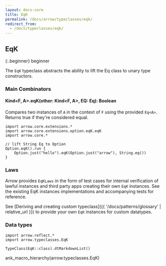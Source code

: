 ```yaml
---
layout: docs-core
title: EqK
permalink: /docs/arrow/typeclasses/eqk/
redirect_from:
  - /docs/typeclasses/eqk/
---
```


## EqK

{:.beginner}
beginner

The `EqK` typeclass abstracts the ability to lift the Eq class to unary type constructors.

### Main Combinators

#### Kind<F, A>.eqK(other: Kind<F, A>, EQ: Eq<A>): Boolean

Compares two instances of `A` in the context of `F` using the provided `Eq<A>`. Returns true if they're considered equal.

```kotlin:ank
import arrow.core.extensions.*
import arrow.core.extensions.option.eqK.eqK
import arrow.core.*

// lift String Eq to Option
Option.eqK().run {
    Option.just("hello").eqK(Option.just("arrow"), String.eq())
}
```

### Laws

Arrow provides `EqKLaws` in the form of test cases for internal verification of lawful instances and third party apps creating their own `EqK` instances.
See the existing EqK instances implementations and accompanying tests for reference.

See [Deriving and creating custom typeclass]({{ '/docs/patterns/glossary' | relative_url }}) to provide your own `EqK` instances for custom datatypes.

### Data types

```kotlin:ank:replace
import arrow.reflect.*
import arrow.typeclasses.EqK

TypeClass(EqK::class).dtMarkdownList()
```

ank_macro_hierarchy(arrow.typeclasses.EqK)
